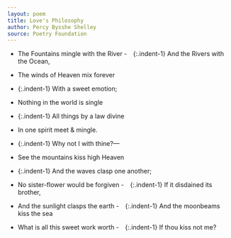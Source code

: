 ```yaml
---
layout: poem
title: Love's Philosophy
author: Percy Bysshe Shelley
source: Poetry Foundation
---
```

- The Fountains mingle with the River
- {:.indent-1} And the Rivers with the Ocean,
- The winds of Heaven mix forever
- {:.indent-1} With a sweet emotion;
- Nothing in the world is single
- {:.indent-1} All things by a law divine
- In one spirit meet & mingle.
- {:.indent-1} Why not I with thine?—

- See the mountains kiss high Heaven
- {:.indent-1} And the waves clasp one another;
- No sister-flower would be forgiven
- {:.indent-1} If it disdained its brother,
- And the sunlight clasps the earth
- {:.indent-1} And the moonbeams kiss the sea
- What is all this sweet work worth
- {:.indent-1} If thou kiss not me? 

<br>
